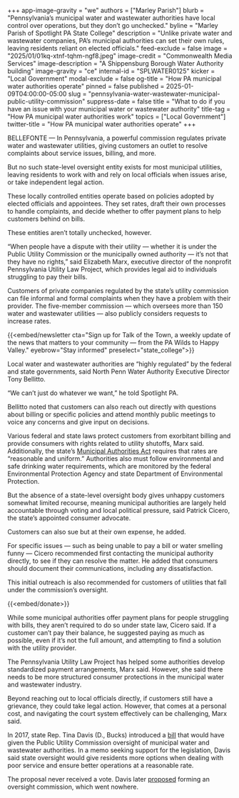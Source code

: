 +++
app-image-gravity = "we"
authors = ["Marley Parish"]
blurb = "Pennsylvania’s municipal water and wastewater authorities have local control over operations, but they don’t go unchecked."
byline = "Marley Parish of Spotlight PA State College"
description = "Unlike private water and wastewater companies, PA’s municipal authorities can set their own rules, leaving residents reliant on elected officials."
feed-exclude = false
image = "2025/01/01kq-xtnf-tqhm-ngf8.jpeg"
image-credit = "Commonwealth Media Services"
image-description = "A Shippensburg Borough Water Authority building"
image-gravity = "ce"
internal-id = "SPLWATER0125"
kicker = "Local Government"
modal-exclude = false
og-title = "How PA municipal water authorities operate"
pinned = false
published = 2025-01-09T04:00:00-05:00
slug = "pennsylvania-water-wastewater-municipal-public-utility-commission"
suppress-date = false
title = "What to do if you have an issue with your municipal water or wastewater authority"
title-tag = "How PA municipal water authorities work"
topics = ["Local Government"]
twitter-title = "How PA municipal water authorities operate"
+++

BELLEFONTE — In Pennsylvania, a powerful commission regulates private water and wastewater utilities, giving customers an outlet to resolve complaints about service issues, billing, and more.

But no such state-level oversight entity exists for most municipal utilities, leaving residents to work with and rely on local officials when issues arise, or take independent legal action.

These locally controlled entities operate based on policies adopted by elected officials and appointees. They set rates, draft their own processes to handle complaints, and decide whether to offer payment plans to help customers behind on bills.

These entities aren’t totally unchecked, however.

“When people have a dispute with their utility — whether it is under the Public Utility Commission or the municipally owned authority — it’s not that they have no rights,” said Elizabeth Marx, executive director of the nonprofit Pennsylvania Utility Law Project, which provides legal aid to individuals struggling to pay their bills.

Customers of private companies regulated by the state’s utility commission can file informal and formal complaints when they have a problem with their provider. The five-member commission — which oversees more than 150 water and wastewater utilities — also publicly considers requests to increase rates.

{{<embed/newsletter cta="Sign up for Talk of the Town, a weekly update of the news that matters to your community — from the PA Wilds to Happy Valley." eyebrow="Stay informed" preselect="state_college">}}

Local water and wastewater authorities are “highly regulated” by the federal and state governments, said North Penn Water Authority Executive Director Tony Bellitto.

“We can’t just do whatever we want,” he told Spotlight PA.

Bellitto noted that customers can also reach out directly with questions about billing or specific policies and attend monthly public meetings to voice any concerns and give input on decisions.

Various federal and state laws protect customers from exorbitant billing and provide consumers with rights related to utility shutoffs, Marx said. Additionally, the state’s <a href="https://www.legis.state.pa.us/WU01/LI/LI/CT/HTM/53/00.056..HTM">Municipal Authorities Act</a> requires that rates are “reasonable and uniform.” Authorities also must follow environmental and safe drinking water requirements, which are monitored by the federal Environmental Protection Agency and state Department of Environmental Protection.

But the absence of a state-level oversight body gives unhappy customers somewhat limited recourse, meaning municipal authorities are largely held accountable through voting and local political pressure, said Patrick Cicero, the state’s appointed consumer advocate.

Customers can also sue but at their own expense, he added.

For specific issues — such as being unable to pay a bill or water smelling funny — Cicero recommended first contacting the municipal authority directly, to see if they can resolve the matter. He added that consumers should document their communications, including any dissatisfaction.

This initial outreach is also recommended for customers of utilities that fall under the commission’s oversight.

{{<embed/donate>}}

While some municipal authorities offer payment plans for people struggling with bills, they aren’t required to do so under state law, Cicero said. If a customer can’t pay their balance, he suggested paying as much as possible, even if it’s not the full amount, and attempting to find a solution with the utility provider.

The Pennsylvania Utility Law Project has helped some authorities develop standardized payment arrangements, Marx said. However, she said there needs to be more structured consumer protections in the municipal water and wastewater industry.

Beyond reaching out to local officials directly, if customers still have a grievance, they could take legal action. However, that comes at a personal cost, and navigating the court system effectively can be challenging, Marx said.

In 2017, state Rep. Tina Davis (D., Bucks) introduced a <a href="https://www.legis.state.pa.us/cfdocs/billinfo/billinfo.cfm?syear=2017&amp;sInd=0&amp;body=H&amp;type=B&amp;bn=798">bill</a> that would have given the Public Utility Commission oversight of municipal water and wastewater authorities. In a memo seeking support for the legislation, Davis said state oversight would give residents more options when dealing with poor service and ensure better operations at a reasonable rate.

The proposal never received a vote. Davis later <a href="https://www.legis.state.pa.us/cfdocs/billinfo/billinfo.cfm?syear=2019&amp;sind=0&amp;body=H&amp;type=B&amp;bn=0494">proposed</a> forming an oversight commission, which went nowhere.

